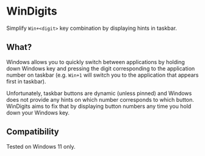 # WinDigits

Simplify `Win+<digit>` key combination by displaying hints in taskbar.

## What?

Windows allows you to quickly switch between applications by holding down Windows key and pressing the digit corresponding to the application number on taskbar (e.g. `Win+1` will switch you to the application that appears first in taskbar).

Unfortunately, taskbar buttons are dynamic (unless pinned) and Windows does not provide any hints on which number corresponds to which button.
WinDigits aims to fix that by displaying button numbers any time you hold down your Windows key.

## Compatibility

Tested on Windows 11 only.
